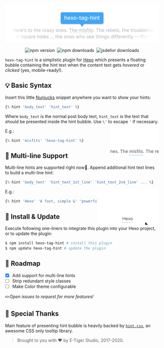 ![hero](hero.png)

<p align="center">
  <img src="https://badge.fury.io/js/hexo-tag-hint.svg" href="https://badge.fury.io/js/hexo-tag-hint" alt="npm version"/>&nbsp;
  <img alt="npm downloads" src="https://img.shields.io/npm/dt/hexo-tag-hint" href="https://badge.fury.io/js/hexo-tag-hint">&nbsp;
  <img src="https://data.jsdelivr.com/v1/package/npm/hexo-tag-hint/badge/year?style=rounded" href="https://www.jsdelivr.com/package/npm/hexo-tag-hint" alt="jsdelivr downloads"/>
</p>

`hexo-tag-hint` is a simplistic plugin for [Hexo](https://hexo.io) which presents a floating bubble containing the hint text when the content text gets *hovered* or *clicked* (yes, mobile-ready!).

## 💡 Basic Syntax

Insert this little [Nunjucks](https://github.com/mozilla/nunjucks) snippet anywhere you want to show your hints:

```js
{% hint 'body_text' 'hint_text' %}
```

Where `body_text` is the normal post body text, `hint_text` is the text that should be presented inside the hint bubble. Use `\'` to escape `'` if necessary.

<img src="single-line-screencast.gif" alt="Plugin single-line screencast" title="Plugin single-line screencast" align="right" width="159" height="95" />

E.g.:

```js
{% hint 'misfits' 'hexo-tag-hint' %}
```

## 📖 Multi-line Support

Multi-line hints are supported right now🎉. Append additional hint text lines to build a multi-line hint:

```js
{% hint 'body_text' 'hint_text_1st_line' 'hint_text_2nd_line' ... %}
```

<img src="multi-line-screencast.gif" alt="Plugin multi-line screencast" title="Plugin multi-line screencast" align="right" width="201" height="117" />

E.g.:

```js
{% hint 'Hexo' 'A fast, simple &' 'powerful blog framework' %}
```

## 🔌 Install & Update

Execute following one-liners to integrate this plugin into your Hexo project, or to update the plugin:

```bash
$ npm install hexo-tag-hint # install this plugin
$ npm update hexo-tag-hint # update the plugin
```

## 🚀 Roadmap

- [x] Add support for multi-line hints
- [ ] Strip redundant style classes
- [ ] Make Color theme configurable

✏️*Open issues to request for more features!*

## 🙌 Special Thanks

Main feature of presenting hint bubble is heavily backed by [`hint.css`](https://github.com/chinchang/hint.css), an awesome CSS only tooltip library.

> Brought to you with ❤️ by E-Tiger Studio, 2017-2020. 
